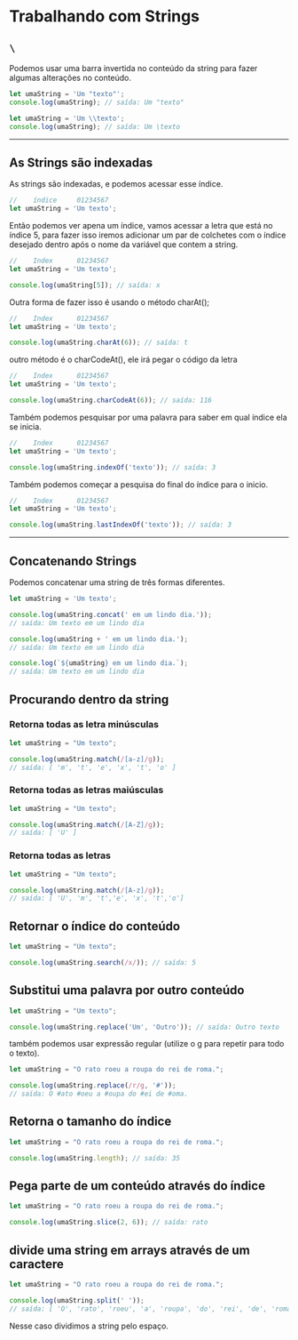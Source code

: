 # Trabalhando com Strings

## `\`

Podemos usar uma barra invertida no conteúdo da string para fazer algumas alterações no conteúdo.

```js
let umaString = 'Um "texto"';
console.log(umaString); // saída: Um "texto"
```

```js
let umaString = 'Um \\texto';
console.log(umaString); // saída: Um \texto
```

---

## As Strings são indexadas

As strings são indexadas, e podemos acessar esse índice.

```js
//    índice     01234567
let umaString = 'Um texto';
```

Então podemos ver apena um índice, vamos acessar a letra que está no índice 5, para fazer isso iremos adicionar um par de colchetes com o índice desejado dentro após o nome da variável que contem a string.

```js
//    Index      01234567
let umaString = 'Um texto';

console.log(umaString[5]); // saída: x
```

Outra forma de fazer isso é usando o método charAt();

```js
//    Index      01234567
let umaString = 'Um texto';

console.log(umaString.charAt(6)); // saída: t
```

outro método é o charCodeAt(), ele irá pegar o código da letra

```js
//    Index      01234567
let umaString = 'Um texto';

console.log(umaString.charCodeAt(6)); // saída: 116
```

Também podemos pesquisar por uma palavra para saber em qual índice ela se inicia.

```js
//    Index      01234567
let umaString = 'Um texto';

console.log(umaString.indexOf('texto')); // saída: 3
```

Também podemos começar a pesquisa do final do índice para o inicio.

```js
//    Index      01234567
let umaString = 'Um texto';

console.log(umaString.lastIndexOf('texto')); // saída: 3
```

---

## Concatenando Strings

Podemos concatenar uma string de três formas diferentes.

```js
let umaString = 'Um texto';

console.log(umaString.concat(' em um lindo dia.'));
// saída: Um texto em um lindo dia

console.log(umaString + ' em um lindo dia.');
// saída: Um texto em um lindo dia

console.log(`${umaString} em um lindo dia.`);
// saída: Um texto em um lindo dia
```

## Procurando dentro da string


### Retorna todas as letra minúsculas

```js
let umaString = "Um texto";

console.log(umaString.match(/[a-z]/g)); 
// saída: [ 'm', 't', 'e', 'x', 't', 'o' ]
```


### Retorna todas as letras maiúsculas

```js
let umaString = "Um texto";

console.log(umaString.match(/[A-Z]/g)); 
// saída: [ 'U' ]
```

### Retorna todas as letras

```js
let umaString = "Um texto";

console.log(umaString.match(/[A-z]/g)); 
// saída: [ 'U', 'm', 't','e', 'x', 't','o']
```

## Retornar o índice do conteúdo

```js
let umaString = "Um texto";

console.log(umaString.search(/x/)); // saída: 5
```

## Substitui uma palavra por outro conteúdo

```js
let umaString = "Um texto";

console.log(umaString.replace('Um', 'Outro')); // saída: Outro texto
```

também podemos usar expressão regular (utilize o g para repetir para todo o texto).

```js
let umaString = "O rato roeu a roupa do rei de roma.";

console.log(umaString.replace(/r/g, '#')); 
// saída: O #ato #oeu a #oupa do #ei de #oma.
```

## Retorna o tamanho do índice

```js
let umaString = "O rato roeu a roupa do rei de roma.";

console.log(umaString.length); // saída: 35
```

## Pega parte de um conteúdo através do índice

```js
let umaString = "O rato roeu a roupa do rei de roma.";

console.log(umaString.slice(2, 6)); // saída: rato
```

## divide uma string em arrays através de um caractere

```js
let umaString = "O rato roeu a roupa do rei de roma.";

console.log(umaString.split(' ')); 
// saída: [ 'O', 'rato', 'roeu', 'a', 'roupa', 'do', 'rei', 'de', 'roma.' ]

```

Nesse caso dividimos a string pelo espaço.

